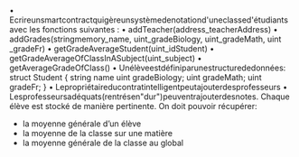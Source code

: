 • Ecrireunsmartcontractquigèreunsystèmedenotationd'uneclassed'étudiants avec les fonctions suivantes :
• addTeacher(address_teacherAddress)
• addGrades(stringmemory_name, uint_gradeBiology, uint_gradeMath, uint
_gradeFr)
• getGradeAverageStudent(uint_idStudent)
• getGradeAverageOfClassInASubject(uint_subject)
• getAverageGradeOfClass()
• Unélèveestdéfiniparunestructurededonnées: struct Student {
string name
uint gradeBiology; uint gradeMath; uint gradeFr; 
}
• Lepropriétaireducontratintelligentpeutajouterdesprofesseurs
• Lesprofesseursadéquats(rentrésen"dur")peuventrajouterdesnotes. Chaque élève est stocké de manière pertinente. On doit pouvoir récupérer:
* la moyenne générale d’un élève
* la moyenne de la classe sur une matière
* la moyenne générale de la classe au global
